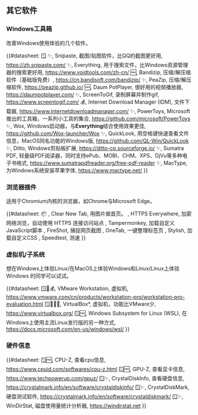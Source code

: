 ## 其它软件

### Windows工具箱

改善Windows使用体验的几个软件。

{{#datasheet: 🪟
✨, Snipaste, 截图/贴图软件，比QQ的截图更好用, https://zh.snipaste.com/
✨, Everything, 用于搜索文件，比Windows资源管理器的搜索更好用, https://www.voidtools.com/zh-cn/
🆓, Bandizip, 压缩/解压缩软件（基础版免费）, https://cn.bandisoft.com/bandizip/
✨, PeaZip, 压缩/解压缩软件, https://peazip.github.io/
🆓, Daum PotPlayer, 很好用的视频播放器, https://daumpotplayer.com/
✨, ScreenToGif, 录制屏幕并制作gif, https://www.screentogif.com/
💰, Internet Download Manager (IDM), 文件下载器, https://www.internetdownloadmanager.com/
✨, PowerToys, Microsoft推出的工具箱，一系列小工具的集合, https://github.com/microsoft/PowerToys
✨, Wox, Windows启动器，与**Everything**结合使用效果更佳, https://github.com/Wox-launcher/Wox
✨, QuickLook, 用空格键快速查看文件信息，MacOS同名功能的Windows版, https://github.com/QL-Win/QuickLook
✨, Ditto, Windows剪贴板扩展, https://ditto-cp.sourceforge.io/
✨, Sumatra PDF, 轻量级PDF阅读器，同时支持ePub、MOBI、CHM、XPS、DjVu等多种电子书格式, https://www.sumatrapdfreader.org/free-pdf-reader
✨, MacType, 为Windows系统安装苹果字体, https://www.mactype.net/
}}

### 浏览器插件
适用于Chromium内核的浏览器，如Chrome与Microsoft Edge。

{{#datasheet: 📦
, Clear New Tab, 用图片做首页。
, HTTPS Everywhere, 加密网络浏览，自动使用 HTTPS 连接访问站点
, Tampermonkey, 加载自定义JavaScript脚本
, FireShot, 捕捉网页截图
, OneTab, 一键整理标签页
, Stylish, 加载自定义CSS
, Speedtest, 测速
}}

### 虚拟机/子系统

想在Windows上体验Linux/在MacOS上体验Windows和Linux/Linux上体验Windows 的同学可以试试。

{{#datasheet:
🪟🐧💰, VMware Workstation, 虚拟机, https://www.vmware.com/cn/products/workstation-pro/workstation-pro-evaluation.html
🪟🐧🍏✨, VirtualBox*, 虚拟机，功能比VMware少, https://www.virtualbox.org/
🪟🆓, Windows Subsystem for Linux (WSL), 在Windows上使用主流Linux发行版的另一种方式, https://docs.microsoft.com/en-us/windows/wsl/
}}


### 硬件信息

{{#datasheet:
🪟🆓, CPU-Z, 查看cpu信息, https://www.cpuid.com/softwares/cpu-z.html
🪟🆓, GPU-Z, 查看显卡信息, https://www.techpowerup.com/gpuz/
🪟✨, CrystalDiskInfo, 查看硬盘信息, https://crystalmark.info/en/software/crystaldiskinfo/
🪟✨, CrystalDiskMark, 硬盘测试软件, https://crystalmark.info/en/software/crystaldiskmark/
🪟✨, WinDirStat, 磁盘使用量统计分析器, https://windirstat.net
}}